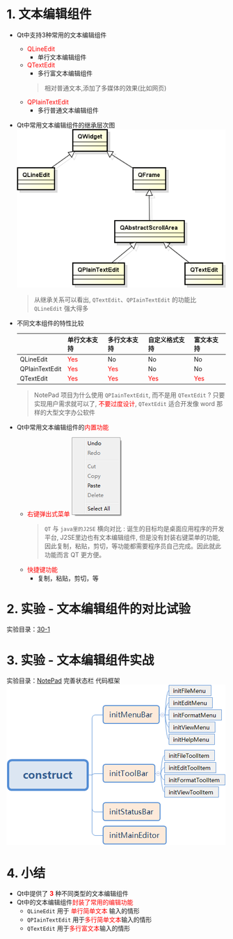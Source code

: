 # 1. 文本编辑组件

- Qt中支持3种常用的文本编辑组件
    - <font color=red>QLineEdit</font>
        - 单行文本编辑组件
    - <font color=red>QTextEdit</font>
        - 多行富文本编辑组件
        > 相对普通文本,添加了多媒体的效果(比如网页)
    - <font color=red>QPIainTextEdit</font>
        - 多行普通文本编辑组件

- Qt中常用文本编辑组件的继承层次图
    ![](vx_images/030_1.png)
    > 从继承关系可以看出, `QTextEdit`、`QPIainTextEdit` 的功能比 `QLineEdit` 强大得多

- 不同文本组件的特性比较

    |                |        单行文本支持         |        多行文本支持         |       自定义格式支持        |         富文本支持          |
    | -------------- | -------------------------- | -------------------------- | -------------------------- | -------------------------- |
    | QLineEdit      | <font color=red>Yes</font> | No                         | No                         | No                         |
    | QPIainTextEdit | <font color=red>Yes</font> | <font color=red>Yes</font> | No                         | No                         |
    | QTextEdit      | <font color=red>Yes</font> | <font color=red>Yes</font> | <font color=red>Yes</font> | <font color=red>Yes</font> |
    > NotePad 项目为什么使用 `QPIainTextEdit`, 而不是用 `QTextEdit` ?
    > 只要实现用户需求就可以了, <font color=red>不要过度设计</font>, `QTextEdit` 适合开发像 word 那样的大型文字办公软件

- Qt中常用文本编辑组件的<font color=red>内置功能</font>
    - <font color=red>右键弹出式菜单</font>
        ![](vx_images/030_2.png)
        > `QT` 与 `java里的J2SE` 横向对比 : 诞生的目标均是桌面应用程序的开发平台, J2SE里边也有文本编辑组件, 但是没有封装右键菜单的功能, 因此复制，粘贴，剪切，等功能都需要程序员自己完成。因此就此功能而言 QT 更方便。
    - <font color=red>快捷键功能</font>
        - 复制，粘贴，剪切，等

# 2. 实验 - 文本编辑组件的对比试验
实验目录：[30-1](vx_attachments\030_Text_editing_component_in_Qt\30-1)

# 3. 实验 - 文本编辑组件实战
实验目录：[NotePad](vx_attachments\030_Text_editing_component_in_Qt\NotePad)
完善状态栏
代码框架
![](vx_images/030_e1.png)

# 4. 小结
- Qt中提供了 <font color=red>**3**</font> 种不同类型的文本编辑组件
- Qt中的文本编辑组件<font color=red>封装了常用的编辑功能</font>
    - `QLineEdit` 用于 <font color=red>单行简单文本</font> 输入的情形
    - `QPIainTextEdit` 用于<font color=red>多行简单文本</font>输入的情形
    - `QTextEdit` 用于<font color=red>多行富文本</font>输入的情形